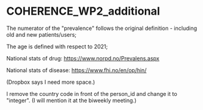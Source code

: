 # COHERENCE_WP2_additional

The numerator of the "prevalence" follows the original definition - including old and new patients/users;

The age is defined with respect to 2021;

National stats of drug: https://www.norpd.no/Prevalens.aspx 

National stats of disease: https://www.fhi.no/en/op/hin/

(Dropbox says I need more space.)

I remove the country code in front of the person_id and change it to "integer". (I will mention it at the biweekly meeting.)



